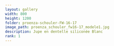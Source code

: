 ```yaml
---
layout: gallery
width: 800
height: 1200
folder: proenza-schouler-FW-16-17
image_path: proenza_schouler_fw16-17_modele1.jpg
description: Jupe en dentelle siliconée Blanc
rank: 1
---
```

